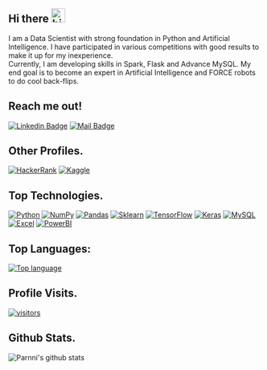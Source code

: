 ## Hi there <img src="https://user-images.githubusercontent.com/1303154/88677602-1635ba80-d120-11ea-84d8-d263ba5fc3c0.gif" width="28px" alt="hi">


I am a Data Scientist with strong foundation in Python and Artificial Intelligence. I have participated in various competitions with good results to make it up for my inexperience.<br>
Currently, I am developing skills in Spark, Flask and Advance MySQL. My end goal is to become an expert in Artificial Intelligence and FORCE robots to do cool back-flips. 

## Reach me out!

[![Linkedin Badge](https://img.shields.io/badge/-Parmeshwar_Prajapati-0e76a8?style=flat&labelColor=0e76a8&logo=linkedin&logoColor=white)](https://www.linkedin.com/in/parmeshwar-prajapati-439443150/)
[![Mail Badge](https://img.shields.io/badge/-Email-c0392b?style=flat&labelColor=c0392b&logo=gmail&logoColor=white)](mailto:parmeshwar28111994@gmail.com)

## Other Profiles.
[![HackerRank](https://img.shields.io/badge/-Hackerrank-2EC866?style=for-the-badge&logo=HackerRank&logoColor=white)](https://www.hackerrank.com/prajapaticamps81)
[![Kaggle](https://img.shields.io/badge/Kaggle-20BEFF?style=for-the-badge&logo=Kaggle&logoColor=white)](https://www.kaggle.com/parmeshwarprajapati)

## Top Technologies.
[![Python](https://img.shields.io/badge/python-%2314354C.svg?style=for-the-badge&logo=python&logoColor=white)](#)
[![NumPy](https://img.shields.io/badge/numpy-%23013243.svg?style=for-the-badge&logo=numpy&logoColor=white)](#)
[![Pandas](https://img.shields.io/badge/pandas-%23150458.svg?style=for-the-badge&logo=pandas&logoColor=white)](#)
[![Sklearn](https://img.shields.io/badge/scikit_learn-F7931E?style=for-the-badge&logo=scikit-learn&logoColor=white)](#)
[![TensorFlow](https://img.shields.io/badge/TensorFlow-%23FF6F00.svg?style=for-the-badge&logo=TensorFlow&logoColor=white)](#)
[![Keras](https://img.shields.io/badge/Keras-%23D00000.svg?style=for-the-badge&logo=Keras&logoColor=white)](#)
[![MySQL](https://img.shields.io/badge/mysql-%2300f.svg?style=for-the-badge&logo=mysql&logoColor=white)](#)
[![Excel](https://img.shields.io/badge/Microsoft_Excel-217346?style=for-the-badge&logo=microsoft-excel&logoColor=white)](#)
[![PowerBI](https://img.shields.io/badge/PowerBI-F2C811?style=for-the-badge&logo=Power%20BI&logoColor=white)](#)


## Top Languages:
[![Top language](https://github-readme-stats.vercel.app/api/top-langs/?username=Parnni&show_icons=true&theme=tokyonight)](#)

## Profile Visits.
[![visitors](https://visitor-badge.glitch.me/badge?page_id=Parnni.Parnni)](#)

## Github Stats.
![Parnni's github stats](https://github-readme-stats.vercel.app/api?username=Parnni&count_private=true&theme=tokyonight)
